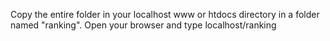 Copy the entire folder in your localhost www or htdocs directory in a folder named "ranking".
Open your browser and type localhost/ranking
